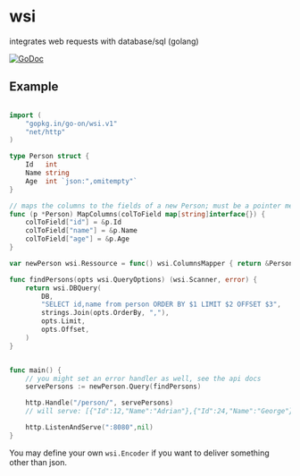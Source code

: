 # wsi
integrates web requests with database/sql (golang)

[![GoDoc](https://godoc.org/github.com/go-on/wsi?status.png)](http://godoc.org/github.com/go-on/wsi)

## Example

```go

import (
    "gopkg.in/go-on/wsi.v1"
    "net/http"
)

type Person struct {
    Id   int
    Name string
    Age  int `json:",omitempty"`
}

// maps the columns to the fields of a new Person; must be a pointer method
func (p *Person) MapColumns(colToField map[string]interface{}) {
    colToField["id"] = &p.Id
    colToField["name"] = &p.Name
    colToField["age"] = &p.Age
}

var newPerson wsi.Ressource = func() wsi.ColumnsMapper { return &Person{} }

func findPersons(opts wsi.QueryOptions) (wsi.Scanner, error) {
    return wsi.DBQuery(
        DB, 
        "SELECT id,name from person ORDER BY $1 LIMIT $2 OFFSET $3", 
        strings.Join(opts.OrderBy, ","), 
        opts.Limit, 
        opts.Offset,
    )
}


func main() {
    // you might set an error handler as well, see the api docs
    servePersons := newPerson.Query(findPersons)

    http.Handle("/person/", servePersons)
    // will serve: [{"Id":12,"Name":"Adrian"},{"Id":24,"Name":"George"},...]

    http.ListenAndServe(":8080",nil)    
}

```

You may define your own `wsi.Encoder` if you want to deliver something other than json.
